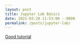 ```yaml
---
layout: post
title: Jupyter Lab Basics
date: 2021-03-20 11:53:00 --0000
permalink: /posts/jupyter-lab/
---
```


[Good tutorial](https://github.com/ipython/ipython-in-depth)